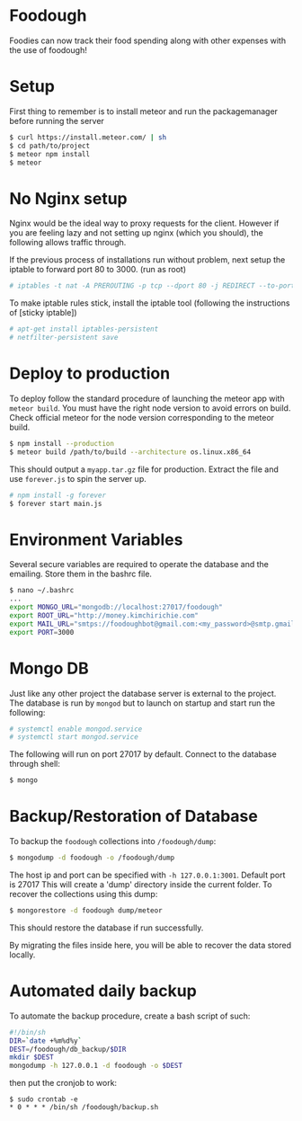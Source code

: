 # Foodough

Foodies can now track their food spending along with other expenses with the use of foodough!

# Setup

First thing to remember is to install meteor and run the packagemanager before running the server

```sh
$ curl https://install.meteor.com/ | sh
$ cd path/to/project
$ meteor npm install
$ meteor
```

# No Nginx setup

Nginx would be the ideal way to proxy requests for the client. However if you are feeling lazy and not setting up nginx (which you should), the following allows traffic through.

If the previous process of installations run without problem, next setup the iptable to forward port 80 to 3000. (run as root)

```sh
# iptables -t nat -A PREROUTING -p tcp --dport 80 -j REDIRECT --to-port 3000
```

To make iptable rules stick, install the iptable tool (following the instructions of [sticky iptable])

```sh
# apt-get install iptables-persistent
# netfilter-persistent save
```

# Deploy to production
 
 To deploy follow the standard procedure of launching the meteor app with `meteor build`. You must have the right node version to avoid errors on build. Check official meteor for the node version corresponding to the meteor build.
 
```sh
$ npm install --production
$ meteor build /path/to/build --architecture os.linux.x86_64
```

This should output a `myapp.tar.gz` file for production. Extract the file and use `forever.js` to spin the server up.

```sh
# npm install -g forever
$ forever start main.js
```

# Environment Variables

Several secure variables are required to operate the database and the emailing. Store them in the bashrc file.

```sh
$ nano ~/.bashrc
...
export MONGO_URL="mongodb://localhost:27017/foodough"
export ROOT_URL="http://money.kimchirichie.com"
export MAIL_URL="smtps://foodoughbot@gmail.com:<my_password>@smtp.gmail.com:465/"
export PORT=3000
```

# Mongo DB

Just like any other project the database server is external to the project. The database is run by `mongod` but to launch on startup and start run the following:

```sh
# systemctl enable mongod.service 
# systemctl start mongod.service
```

The following will run on port 27017 by default. Connect to the database through shell:

```sh
$ mongo
```

# Backup/Restoration of Database
 
To backup the `foodough` collections into `/foodough/dump`:

```sh
$ mongodump -d foodough -o /foodough/dump
```

The host ip and port can be specified with `-h 127.0.0.1:3001`. Default port is 27017 This will create a 'dump' directory inside the current folder. To recover the collections using this dump:

```sh
$ mongorestore -d foodough dump/meteor
```

This should restore the database if run successfully.

By migrating the files inside here, you will be able to recover the data stored locally.

# Automated daily backup

To automate the backup procedure, create a bash script of such:

```sh
#!/bin/sh
DIR=`date +%m%d%y`
DEST=/foodough/db_backup/$DIR
mkdir $DEST
mongodump -h 127.0.0.1 -d foodough -o $DEST
```

then put the cronjob to work:

```
$ sudo crontab -e
* 0 * * * /bin/sh /foodough/backup.sh
```